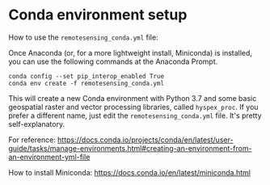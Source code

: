# Conda environment setup

How to use the `remotesensing_conda.yml` file: 

Once Anaconda (or, for a more lightweight install, Miniconda) is installed, you can use the following commands at the Anaconda Prompt. 

```
conda config --set pip_interop_enabled True
conda env create -f remotesensing_conda.yml
```

This will create a new Conda environment with Python 3.7 and some basic geospatial raster and vector processing libraries, called `hyspex_proc`. If you prefer a different name, just edit the `remotesensing_conda.yml` file. It's pretty self-explanatory.

For reference:
https://docs.conda.io/projects/conda/en/latest/user-guide/tasks/manage-environments.html#creating-an-environment-from-an-environment-yml-file 

How to install Miniconda: https://docs.conda.io/en/latest/miniconda.html 
